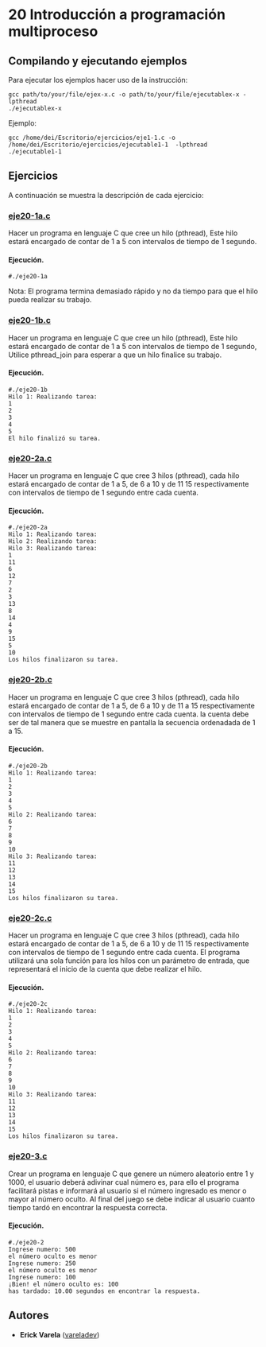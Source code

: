 # 20 Introducción a programación multiproceso

## Compilando y ejecutando ejemplos

Para ejecutar los ejemplos hacer uso de la instrucción:

```
gcc path/to/your/file/ejex-x.c -o path/to/your/file/ejecutablex-x -lpthread
./ejecutablex-x
```

Ejemplo:

```
gcc /home/dei/Escritorio/ejercicios/eje1-1.c -o /home/dei/Escritorio/ejercicios/ejecutable1-1  -lpthread
./ejecutable1-1
```

## Ejercicios

A continuación se muestra la descripción de cada ejercicio:

### [eje20-1a.c](eje20-1a.c)

Hacer un programa en lenguaje C que cree un hilo (pthread), Este hilo estará encargado de contar de 1 a 5 con intervalos de tiempo de 1 segundo.

#### Ejecución.

```
#./eje20-1a
```

Nota: El programa termina demasiado rápido y no da tiempo para que el hilo pueda realizar su trabajo.

### [eje20-1b.c](eje20-1b.c)

Hacer un programa en lenguaje C que cree un hilo (pthread), Este hilo estará encargado de contar de 1 a 5 con intervalos de tiempo de 1 segundo, Utilice pthread_join para esperar a que un hilo finalice su trabajo.

#### Ejecución.

```
#./eje20-1b
Hilo 1: Realizando tarea: 
1
2
3
4
5
El hilo finalizó su tarea.
```

### [eje20-2a.c](eje20-2a.c)

Hacer un programa en lenguaje C que cree 3 hilos (pthread), cada hilo estará encargado de contar de 1 a 5, de 6 a 10 y de 11  15 respectivamente con intervalos de tiempo de 1 segundo entre cada cuenta.

#### Ejecución.

```
#./eje20-2a
Hilo 1: Realizando tarea: 
Hilo 2: Realizando tarea: 
Hilo 3: Realizando tarea: 
1
11
6
12
7
2
3
13
8
14
4
9
15
5
10
Los hilos finalizaron su tarea.
```

### [eje20-2b.c](eje20-2b.c)

Hacer un programa en lenguaje C que cree 3 hilos (pthread), cada hilo estará encargado de contar de 1 a 5, de 6 a 10 y de 11 a 15 respectivamente con intervalos de tiempo de 1 segundo entre cada cuenta. la cuenta debe ser de tal manera que se muestre en pantalla la secuencia ordenadada de 1 a 15.

#### Ejecución.

```
#./eje20-2b
Hilo 1: Realizando tarea: 
1
2
3
4
5
Hilo 2: Realizando tarea: 
6
7
8
9
10
Hilo 3: Realizando tarea: 
11
12
13
14
15
Los hilos finalizaron su tarea.
```

### [eje20-2c.c](eje20-2c.c)
	
Hacer un programa en lenguaje C que cree 3 hilos (pthread), cada hilo estará encargado de contar de 1 a 5, de 6 a 10 y de 11  15 respectivamente con intervalos de tiempo de 1 segundo entre cada cuenta. El programa utilizará una sola función para los hilos con un parámetro de entrada, que representará el inicio de la cuenta que debe realizar el hilo.	

#### Ejecución.

```
#./eje20-2c
Hilo 1: Realizando tarea: 
1
2
3
4
5
Hilo 2: Realizando tarea: 
6
7
8
9
10
Hilo 3: Realizando tarea: 
11
12
13
14
15
Los hilos finalizaron su tarea.
```

### [eje20-3.c](eje20-3.c)

Crear un programa en lenguaje C que genere un número aleatorio entre 1 y 1000, el usuario deberá adivinar cual número es, para ello el programa facilitará pistas e informará al usuario si el número ingresado es menor o mayor al número oculto. Al final del juego se debe indicar al usuario cuanto tiempo tardó en encontrar la respuesta correcta.

#### Ejecución.

```
#./eje20-2
Ingrese numero: 500
el número oculto es menor
Ingrese numero: 250
el número oculto es menor
Ingrese numero: 100
¡Bien! el número oculto es: 100
has tardado: 10.00 segundos en encontrar la respuesta.
```

## Autores

* **Erick Varela** ([vareladev](https://github.com/vareladev/))
